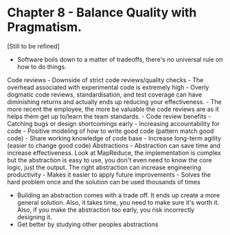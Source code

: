 # Chapter 8 - Balance Quality with Pragmatism.
[Still to be refined]
- Software boils down to a matter of tradeoffs, there's no universal rule on how to do things.

Code reviews
	- Downside of strict code reviews/quality checks - The overhead associated with experimental code is extremely high
	- Overly dogmatic code reviews, standardisation, and test coverage can have diminishing returns and actually ends up reducing your effectiveness. 
	- The more recent the employee, the more be valuable the code reviews are as it helps them get up to/learn the team standards.
	- Code review benefits
		- Catching bugs or design shortcomings early
		- Increasing accountability for code 
		- Positive modeling of how to write good code (pattern match good code)
		- Share working knowledge of code base
		- Increase long-term agility (easier to change good code)
Abstractions
	- Abstraction can save time and increase effectiveness. Look at MapReduce, the implementation is complex but the abstraction is easy to use, you don't even need to know the core logic, just the output. The right abstraction can increase engineering productivity
		- Makes it easier to apply future improvements
		- Solves the hard problem once and the solution can be used thousands of times
- Building an abstraction comes with a trade off. It ends up create a more general solution. Also, it takes time, you need to make sure it's worth it. Also, if you make the abstraction too early, you risk incorrectly designing it.
- Get better by studying other peoples abstractions